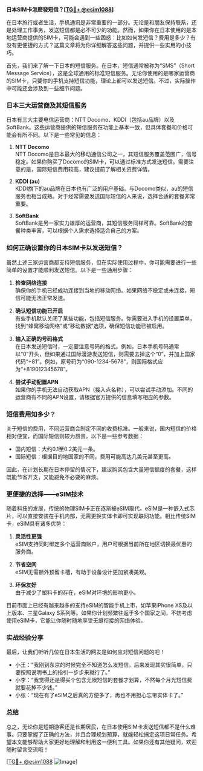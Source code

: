 **日本SIM卡怎麽發短信？[[TG💪+ @esim1088](https://t.me/s/esim1088)]**

在日本旅行或者生活，手机通讯是非常重要的一部分。无论是和朋友保持联系，还是处理工作事务，发送短信都是必不可少的功能。然而，如果你在日本使用的是本地运营商提供的SIM卡，可能会遇到一些困惑：比如如何发短信？费用是多少？有没有更便捷的方式？这篇文章将为你详细解答这些问题，并提供一些实用的小技巧。

首先，我们来了解一下日本的短信服务。在日本，短信通常被称为“SMS”（Short Message Service），这是全球通用的标准短信服务。无论你使用的是哪家运营商的SIM卡，只要你的手机支持短信功能，理论上都可以发送短信。不过，实际操作中可能还会涉及到一些细节问题。

### 日本三大运营商及其短信服务

日本有三大主要电信运营商：NTT Docomo、KDDI（包括au品牌）以及SoftBank。这些运营商提供的短信服务在功能上基本一致，但具体套餐和价格可能会有所不同。以下是一些常见的信息：

1. **NTT Docomo**  
   NTT Docomo是日本最大的移动通信公司之一，其短信服务覆盖范围广，信号稳定。如果你购买了Docomo的SIM卡，可以通过标准方式发送短信。需要注意的是，国际短信费用较高，建议提前了解相关资费详情。

2. **KDDI (au)**  
   KDDI旗下的au品牌在日本也有广泛的用户基础。与Docomo类似，au的短信服务也相当成熟。对于经常需要发送国际短信的人来说，选择合适的套餐非常重要。

3. **SoftBank**  
   SoftBank是另一家实力雄厚的运营商，其短信服务同样可靠。SoftBank的套餐种类丰富，可以根据个人需求选择适合自己的方案。

### 如何正确设置你的日本SIM卡以发送短信？

虽然上述三家运营商都支持短信服务，但在实际使用过程中，你可能需要进行一些简单的设置才能顺利发送短信。以下是一些通用步骤：

1. **检查网络连接**  
   确保你的手机已经成功连接到当地的移动网络。如果网络不稳定或未连接，短信可能无法正常发送。

2. **确认短信功能已开启**  
   有些手机默认关闭了某些功能，包括短信服务。你需要进入手机的设置菜单，找到“蜂窝移动网络”或“移动数据”选项，确保短信功能已被启用。

3. **输入正确的号码格式**  
   在日本发送短信时，一定要注意号码的格式。例如，日本手机号码通常以“0”开头，但如果通过国际漫游发送短信，则需要去掉这个“0”，并加上国家代码“+81”。例如，原号码为“090-1234-5678”，则国际格式应为“+819012345678”。

4. **尝试手动配置APN**  
   如果你的手机无法自动获取APN（接入点名称），可以尝试手动添加。不同的运营商有不同的APN设置，请根据官方提供的信息填写相应的参数。

### 短信费用知多少？

关于短信的费用，不同运营商会制定不同的收费标准。一般来说，国内短信的价格相对便宜，而国际短信则较为昂贵。以下是一些参考数据：

- 国内短信：大约0.1至0.2美元一条。
- 国际短信：根据目的地国家的不同，费用可能高达几美元甚至更高。

因此，在计划长期在日本停留的情况下，建议购买包含大量短信额度的套餐，这样既能节省开支，又能避免不必要的麻烦。

### 更便捷的选择——eSIM技术

随着科技的发展，传统的物理SIM卡正在逐渐被eSIM取代。eSIM是一种嵌入式芯片，可以直接安装在手机内部，无需更换实体卡即可实现联网功能。相比传统SIM卡，eSIM具有诸多优势：

1. **灵活性更强**  
   eSIM支持同时绑定多个运营商账户，用户可根据当前所在地区切换最优惠的服务商。

2. **节省空间**  
   eSIM无需额外预留卡槽，有助于设备设计更加紧凑美观。

3. **环保友好**  
   由于减少了塑料卡的存在，eSIM对环境的影响更小。

目前市面上已经有越来越多的支持eSIM的智能手机上市，如苹果iPhone XS及以上版本、三星Galaxy S系列等。如果你计划频繁往返于多个国家之间，不妨考虑使用eSIM卡，它能让你随时随地享受无缝衔接的网络体验。

### 实战经验分享

最后，让我们听听几位在日本生活的网友是如何应对短信问题的吧！

- 小王：“我刚到东京的时候完全不知道怎么发短信，后来发现其实很简单，只要按照说明书上的指引一步步来就行了。”
- 小李：“我觉得还是得买个包含无限短信的套餐才划算，不然每个月光短信费就要花掉不少钱。”
- 小张：“现在有了eSIM之后真的方便多了，再也不用担心忘带实体卡了。”

### 总结

总之，无论你是短期游客还是长期居民，在日本使用SIM卡发送短信都不是什么难事。只要掌握了正确的方法，并且合理规划预算，就能轻松搞定这项日常任务。希望本文能够帮助大家更好地理解和利用这一便利工具。如果你还有其他疑问，欢迎随时留言交流哦！

[[TG💪+ @esim1088](https://t.me/s/esim1088) ![Image](https://i.postimg.cc/4NQfJmqS/Snipaste-2025-05-13-00-14-12.png)]